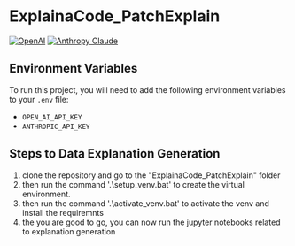 # ExplainaCode_PatchExplain
[![OpenAI](https://img.shields.io/badge/OpenAI-API%20Key-blue.svg)](https://openai.com)
[![Anthropy Claude](https://img.shields.io/badge/Anthropy%20Claude-API%20Key-yellow.svg)](https://www.anthropic.com/)
## Environment Variables
To run this project, you will need to add the following environment variables to your `.env` file:
- `OPEN_AI_API_KEY`
- `ANTHROPIC_API_KEY`
## Steps to Data Explanation Generation
1) clone the repository and go to the "ExplainaCode_PatchExplain" folder
2) then run the command '.\setup_venv.bat' to create the virtual environment.
3) then run the command '.\activate_venv.bat' to activate the venv and install the requiremnts
4) the you are good to go, you can now run the jupyter notebooks related to explanation generation 
